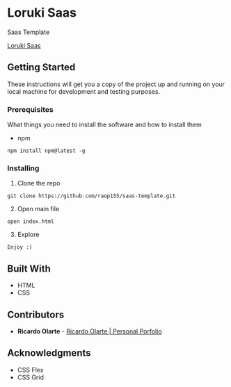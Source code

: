 # Loruki Saas

Saas Template

[Loruki Saas](https://vibrant-gates-241c61.netlify.app/)

## Getting Started

These instructions will get you a copy of the project up and running on your local machine for development and testing purposes.

### Prerequisites

What things you need to install the software and how to install them

- npm

```
npm install npm@latest -g
```

### Installing

1. Clone the repo

```
git clone https://github.com/raop155/saas-template.git
```

2. Open main file

```
open index.html
```

3. Explore

```
Enjoy :)
```

## Built With

* HTML
* CSS


## Contributors

* **Ricardo Olarte** - [Ricardo Olarte | Personal Porfolio](https://raop155.com/)

## Acknowledgments

* CSS Flex
* CSS Grid

